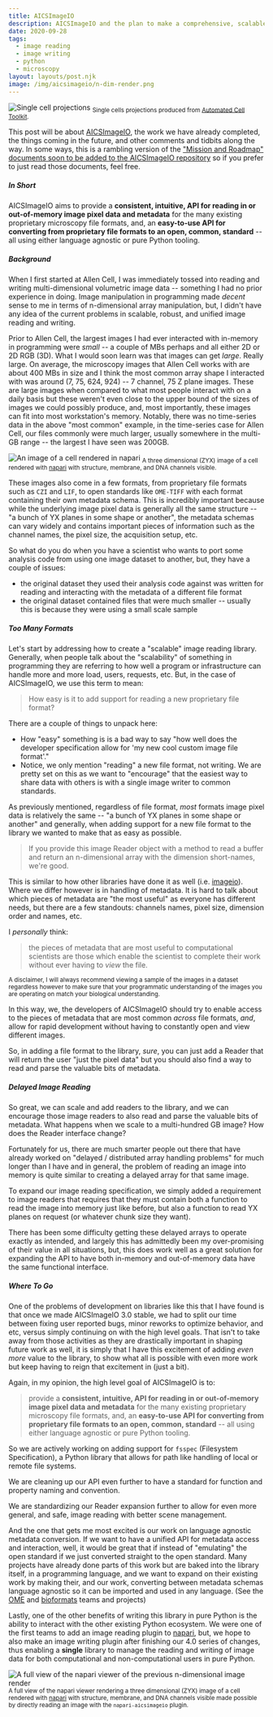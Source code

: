 ```yaml
---
title: AICSImageIO
description: AICSImageIO and the plan to make a comprehensive, scalable, image reading and writing library in pure Python.
date: 2020-09-28
tags:
  - image reading
  - image writing
  - python
  - microscopy
layout: layouts/post.njk
image: /img/aicsimageio/n-dim-render.png
---
```


![Single cell projections](../../img/aicsimageio/quilt-catalog-cells.png)
<sub>Single cells projections produced from [Automated Cell Toolkit](https://github.com/allencellmodeling/actk).</sub>

This post will be about [AICSImageIO](https://github.com/allencellmodeling/aicsimageio), the work we have already completed, the things coming in the future, and other comments and tidbits along the way. In some ways, this is a rambling version of the ["Mission and Roadmap" documents soon to be added to the AICSImageIO repository](https://github.com/allencellmodeling/aicsimageio/pull/150) so if you prefer to just read those documents, feel free.

##### In Short
AICSImageIO aims to provide a **consistent, intuitive, API for reading in or out-of-memory image pixel data and metadata** for the many existing proprietary microscopy file formats, and, an **easy-to-use API for converting from proprietary file formats to an open, common, standard** -- all using either language agnostic or pure Python tooling.

##### Background
When I first started at Allen Cell, I was immediately tossed into reading and writing multi-dimensional volumetric image data -- something I had no prior experience in doing. Image manipulation in programming made _decent_ sense to me in terms of n-dimensional array manipulation, but, I didn't have any idea of the current problems in scalable, robust, and unified image reading and writing.

Prior to Allen Cell, the largest images I had ever interacted with in-memory in programming were _small_ -- a couple of MBs perhaps and all either 2D or 2D RGB (3D). What I would soon learn was that images can get _large_. Really large. On average, the microscopy images that Allen Cell works with are about 400 MBs in size and I think the most common array shape I interacted with was around (7, 75, 624, 924) -- 7 channel, 75 Z plane images. These are large images when compared to what most people interact with on a daily basis but these weren't even close to the upper bound of the sizes of images we could possibly produce, and, most importantly, these images can fit into most workstation's memory. Notably, there was no time-series data in the above "most common" example, in the time-series case for Allen Cell, our files commonly were much larger, usually somewhere in the multi-GB range -- the largest I have seen was 200GB.

![An image of a cell rendered in napari](../../img/aicsimageio/n-dim-render.png)
<sub>A three dimensional (ZYX) image of a cell rendered with <a href="https://napari.org">napari</a> with structure, membrane, and DNA channels visible.</sub>

These images also come in a few formats, from proprietary file formats such as `CZI` and `LIF`, to open standards like `OME-TIFF` with each format containing their own metadata schema. This is incredibly important because while the underlying image pixel data is generally all the same structure -- "a bunch of YX planes in some shape or another", the metadata schemas can vary widely and contains important pieces of information such as the channel names, the pixel size, the acquisition setup, etc.

So what do you do when you have a scientist who wants to port some analysis code from using one image dataset to another, but, they have a couple of issues:

* the original dataset they used their analysis code against was written for reading and interacting with the metadata of a different file format
* the original dataset contained files that were much smaller -- usually this is because they were using a small scale sample

##### Too Many Formats
Let's start by addressing how to create a "scalable" image reading library. Generally, when people talk about the "scalability" of something in programming they are referring to how well a program or infrastructure can handle more and more load, users, requests, etc. But, in the case of AICSImageIO, we use this term to mean:

> How easy is it to add support for reading a new proprietary file format?

There are a couple of things to unpack here:

* How "easy" something is is a bad way to say "how well does the developer specification allow for 'my new cool custom image file format'."
* Notice, we only mention "reading" a new file format, not writing. We are pretty set on this as we want to "encourage" that the easiest way to share data with others is with a single image writer to common standards.

As previously mentioned, regardless of file format, _most_ formats image pixel data is relatively the same -- "a bunch of YX planes in some shape or another" and generally, when adding support for a new file format to the library we wanted to make that as easy as possible.

> If you provide this image Reader object with a method to read a buffer and return an n-dimensional array with the dimension short-names, we're good.

This is similar to how other libraries have done it as well (i.e. [imageio](https://github.com/imageio/imageio)). Where we differ however is in handling of metadata. It is hard to talk about which pieces of metadata are "the most useful" as everyone has different needs, but there are a few standouts: channels names, pixel size, dimension order and names, etc.

I _personally_ think:

> the pieces of metadata that are most useful to computational scientists are those which enable the scientist to complete their work without ever having to _view_ the file.

<sub>A disclaimer, I will always recommend viewing a sample of the images in a dataset regardless however to make sure that your programmatic understanding of the images you are operating on match your biological understanding.</sub>

In this way, we, the developers of AICSImageIO should try to enable access to the pieces of metadata that are most common _across_ file formats, _and_, allow for rapid development without having to constantly open and view different images.

So, in adding a file format to the library, _sure_, you can just add a Reader that will return the user "just the pixel data" but you should also find a way to read and parse the valuable bits of metadata.

##### Delayed Image Reading
So great, we can scale and add readers to the library, and we can encourage those image readers to also read and parse the valuable bits of metadata. What happens when we scale to a multi-hundred GB image? How does the Reader interface change?

Fortunately for us, there are much smarter people out there that have already worked on "delayed / distributed array handling problems" for much longer than I have and in general, the problem of reading an image into memory is quite similar to creating a delayed array for that same image.

To expand our image reading specification, we simply added a requirement to image readers that requires that they must contain both a function to read the image into memory just like before, but also a function to read YX planes on request (or whatever chunk size they want).

There has been some difficulty getting these delayed arrays to operate exactly as intended, and largely this has admittedly been my over-promising of their value in all situations, but, this does work well as a great solution for expanding the API to have both in-memory and out-of-memory data have the same functional interface.

##### Where To Go
One of the problems of development on libraries like this that I have found is that once we made AICSImageIO 3.0 stable, we had to split our time between fixing user reported bugs, minor reworks to optimize behavior, and etc, versus simply continuing on with the high level goals. That isn't to take away from those activities as they are drastically important in shaping future work as well, it is simply that I have this excitement of adding _even more_ value to the library, to show what all is possible with even more work but keep having to reign that excitement in (just a bit).

Again, in my opinion, the high level goal of AICSImageIO is to:

> provide a **consistent, intuitive, API for reading in or out-of-memory image pixel data and metadata** for the many existing proprietary microscopy file formats, and, an **easy-to-use API for converting from proprietary file formats to an open, common, standard** -- all using either language agnostic or pure Python tooling.

So we are actively working on adding support for `fsspec` (Filesystem Specification), a Python library that allows for path like handling of local or remote file systems.

We are cleaning up our API even further to have a standard for function and property naming and convention.

We are standardizing our Reader expansion further to allow for even more general, and safe, image reading with better scene management.

And the one that gets me most excited is our work on language agnostic metadata conversion. If we want to have a unified API for metadata access and interaction, well, it would be great that if instead of "emulating" the open standard if we just converted straight to the open standard. Many projects have already done parts of this work but are baked into the library itself, in a programming language, and we want to expand on their existing work by making their, and our work, converting between metadata schemas language agnostic so it can be imported and used in any language. (See the [OME](https://www.openmicroscopy.org/) and [bioformats](https://github.com/ome/bioformats) teams and projects)

Lastly, one of the other benefits of writing this library in pure Python is the ability to interact with the other existing Python ecosystem. We were one of the first teams to add an image reading plugin to [napari](https://napari.org), but, we hope to also make an image writing plugin after finishing our 4.0 series of changes, thus enabling a **single** library to manage the reading and writing of image data for both computational and non-computational users in pure Python.

![A full view of the napari viewer of the previous n-dimensional image render](../../img/aicsimageio/napari-example.png)
<sub>A full view of the napari viewer rendering a three dimensional (ZYX) image of a cell rendered with <a href="https://napari.org">napari</a> with structure, membrane, and DNA channels visible made possible by directly reading an image with the `napari-aicsimageio` plugin.</sub>
